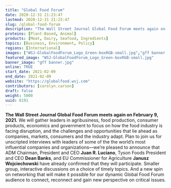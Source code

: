 ```yaml
---
title: "Global Food Forum"
date: 2020-12-31 21:23:47
lastmod: 2020-12-31 21:23:47
slug: /global-food-forum
description: "The Wall Street Journal Global Food Forum meets again on February 9, 2021. We will gather leaders in agribusiness, food production, consumer products, economics and government to focus on how the food industry is facing disruption, and the challenges and opportunities that lie ahead as companies, markets, consumers and the industry adapt. Plan to join us for unscripted interviews with leaders of some of the the world’s most influential companies and organizations—we’re pleased to announce that ADM Chairman, President and CEO Juan R."
proteins: [Plant-Based, Animal]
products: [Meat, Dairy, Seafood, Ingredients]
topics: [Business, Environment, Policy]
regions: [International]
images: ["WSJ-GlobalFoodForum_Logo_Green-boxRGB-small.jpg","gff banner.jpg"]
featured_image: "WSJ-GlobalFoodForum_Logo_Green-boxRGB-small.jpg"
banner_image: "gff banner.jpg"
online: TRUE
start_date: 2021-02-09
end_date: 2021-02-09
website: "https://globalfood.wsj.com"
contributors: [carolyn.carson]
draft: false
weight: 5000
uuid: 8191
---
```

<p><strong>The Wall Street Journal Global Food Forum meets again on February 9, 2021.</strong> We will gather leaders in agribusiness, food production, consumer products, economics and government to focus on how the food industry is facing disruption, and the challenges and opportunities that lie ahead as companies, markets, consumers and the industry adapt. Plan to join us for unscripted interviews with leaders of some of the the world’s most influential companies and organizations—we’re pleased to announce that ADM Chairman, President and CEO <strong>Juan R. Luciano</strong>, Tyson Foods President and CEO <strong>Dean Banks</strong>, and EU Commissioner for Agriculture <strong>Janusz Wojciechowski</strong> have already confirmed that they will participate. Smaller group, interactive discussions on a choice of timely topics. And a new spin on networking that will make it possible for our dynamic Global Food Forum audience to connect, reconnect and gain new perspective on critical issues.</p>
